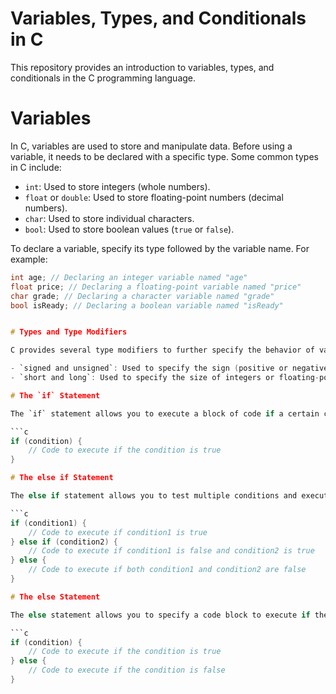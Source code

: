 # Variables, Types, and Conditionals in C

This repository provides an introduction to variables, types, and conditionals in the C programming language.

# Variables

In C, variables are used to store and manipulate data. Before using a variable, it needs to be declared with a specific type. Some common types in C include:

- `int`: Used to store integers (whole numbers).
- `float` or `double`: Used to store floating-point numbers (decimal numbers).
- `char`: Used to store individual characters.
- `bool`: Used to store boolean values (`true` or `false`).

To declare a variable, specify its type followed by the variable name. For example:

```c
int age; // Declaring an integer variable named "age"
float price; // Declaring a floating-point variable named "price"
char grade; // Declaring a character variable named "grade"
bool isReady; // Declaring a boolean variable named "isReady"


# Types and Type Modifiers

C provides several type modifiers to further specify the behavior of variables. Some common type modifiers include:

- `signed and unsigned`: Used to specify the sign (positive or negative) of integers.
- `short and long`: Used to specify the size of integers or floating-point numbers.

# The `if` Statement

The `if` statement allows you to execute a block of code if a certain condition is true. Here's the basic syntax of the `if` statement:

```c
if (condition) {
    // Code to execute if the condition is true
}

# The else if Statement

The else if statement allows you to test multiple conditions and execute different code blocks depending on the conditions. Here's the syntax of the else if statement:

```c
if (condition1) {
    // Code to execute if condition1 is true
} else if (condition2) {
    // Code to execute if condition1 is false and condition2 is true
} else {
    // Code to execute if both condition1 and condition2 are false
}

# The else Statement

The else statement allows you to specify a code block to execute if the condition in the preceding if or else if statement is false. Here's the syntax of the else statement:

```c
if (condition) {
    // Code to execute if the condition is true
} else {
    // Code to execute if the condition is false
}

